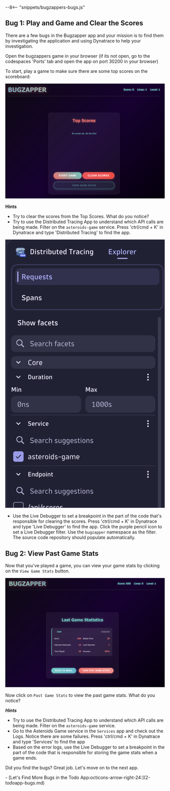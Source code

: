 --8<-- "snippets/bugzappers-bugs.js"

## Bug 1: Play and Game and Clear the Scores
There are a few bugs in the Bugzapper app and your mission is to find them by investigating the application and using Dynatrace to help your investigation.

Open the bugzappers game in your browser (if its not open, go to the codespaces 'Ports' tab and open the app on port 30200 in your browser)

To start, play a game to make sure there are some top scores on the scoreboard:

![Bug Zapper](img/bugzapper-start.png)

**Hints**

- Try to clear the scores from the Top Scores. What do you notice?
- Try to use the Distributed Tracing App to understand which API calls are being made. Filter on the `asteroids-game` service. Press 'ctrl/cmd + K' in Dynatrace and type 'Distributed Tracing' to find the app.

![Bug Service](img/bugzapper-service.png)

- Use the Live Debugger to set a breakpoint in the part of the code that's responsible for clearing the scores. Press 'ctrl/cmd + K' in Dynatrace and type 'Live Debugger' to find the app. Click the purple pencil icon to set a Live Debugger filter. Use the `bugzapper` namespace as the filter. The source code repository should populate automatically. 

## Bug 2: View Past Game Stats
Now that you've played a game, you can view your game stats by clicking on the `View Game Stats` button.

![Bug Zapper Stats](img/bugzapper-game-stats.png)

Now click on `Past Game Stats` to view the past game stats. What do you notice?

***Hints***

- Try to use the Distributed Tracing App to understand which API calls are being made. Filter on the `asteroids-game` service.
- Go to the Asteroids Game service in the `Services` app and check out the Logs. Notice there are some failures. Press 'ctrl/cmd + K' in Dynatrace and type 'Services' to find the app
- Based on the error logs, use the Live Debugger to set a breakpoint in the part of the code that is responsible for storing the game stats when a game ends.

Did you find the bugs? Great job. Let's move on to the next app.

<div class="grid cards" markdown>
- [Let's Find More Bugs in the Todo App:octicons-arrow-right-24:](2-todoapp-bugs.md)
</div>
